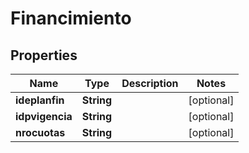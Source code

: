 
# Financimiento

## Properties
Name | Type | Description | Notes
------------ | ------------- | ------------- | -------------
**ideplanfin** | **String** |  |  [optional]
**idpvigencia** | **String** |  |  [optional]
**nrocuotas** | **String** |  |  [optional]



